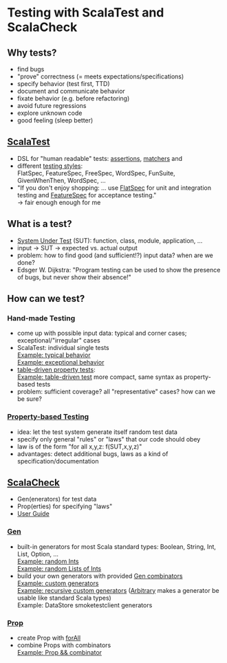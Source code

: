 # Testing with ScalaTest and ScalaCheck

## Why tests?
* find bugs
* "prove" correctness (= meets expectations/specifications)
* specify behavior (test first, TTD)
* document and communicate behavior
* fixate behavior (e.g. before refactoring)
* avoid future regressions
* explore unknown code
* good feeling (sleep better)

## [ScalaTest](http://scalatest.org/)
* DSL for "human readable" tests: [assertions](http://scalatest.org/user_guide/using_assertions),
[matchers](http://scalatest.org/user_guide/using_matchers) and
* different [testing styles](http://scalatest.org/user_guide/selecting_a_style):  
FlatSpec, FeatureSpec, FreeSpec, WordSpec, FunSuite, GivenWhenThen, WordSpec, ...
* "If you don't enjoy shopping: ... use [FlatSpec](http://doc.scalatest.org/2.2.1/#org.scalatest.FlatSpec)
for unit and integration testing
and [FeatureSpec](http://doc.scalatest.org/2.2.1/#org.scalatest.FeatureSpec) for acceptance testing."  
-> fair enough enough for me

## What is a test?
* [System Under Test](http://en.wikipedia.org/wiki/System_under_test) (SUT):
function, class, module, application, ...
* input -> SUT -> expected vs. actual output
* problem: how to find good (and sufficient!?) input data? when are we done?
*  Edsger W. Dijkstra: "Program testing can be used to show the presence of bugs,
but never show their absence!"

## How can we test?
### Hand-made Testing
* come up with possible input data: typical and corner cases; exceptional/"irregular" cases
* ScalaTest: individual single tests  
[Example: typical behavior](exercises/src/test/scala/fpinscala/datastructures/ListSpec.scala#L35)  
[Example: exceptional behavior](exercises/src/test/scala/fpinscala/datastructures/ListSpec.scala#L39)
* [table-driven property tests](http://scalatest.org/user_guide/table_driven_property_checks):  
[Example: table-driven test](exercises/src/test/scala/fpinscala/datastructures/ListSpec.scala#L48)
more compact, same syntax as property-based tests
* problem: sufficient coverage? all "representative" cases? how can we be sure?

### [Property-based Testing](http://scalatest.org/user_guide/generator_driven_property_checks)
* idea: let the test system generate itself random test data
* specify only general "rules" or "laws" that our code should obey
* law is of the form "for all x,y,z: f(SUT,x,y,z)"
* advantages: detect additional bugs, laws as a kind of specification/documentation

## [ScalaCheck](http://www.scalacheck.org/)
* Gen(enerators) for test data
* Prop(erties) for specifying "laws"
* [User Guide](https://github.com/rickynils/scalacheck/wiki/User-Guide)

### [Gen](https://github.com/rickynils/scalacheck/blob/master/src/main/scala/org/scalacheck/Gen.scala)
* built-in generators for most Scala standard types: Boolean, String, Int, List, Option, ...  
[Example: random Ints](exercises/src/test/scala/fpinscala/gettingstarted/GettingStartedSpec.scala#L101)  
[Example: random Lists of Ints](exercises/src/test/scala/fpinscala/monoids/MonoidSpec.scala#L116)
* build your own generators with provided [Gen combinators](https://github.com/rickynils/scalacheck/blob/master/src/main/scala/org/scalacheck/Gen.scala#L161)  
[Example: custom generators](exercises/src/test/scala/fpinscala/monoids/MonoidSpec.scala#L163)  
[Example: recursive custom generators](exercises/src/test/scala/fpinscala/datastructures/TreeSpec.scala#L15)
([Arbitrary](https://github.com/rickynils/scalacheck/blob/master/src/main/scala/org/scalacheck/Arbitrary.scala)
makes a generator be usable like standard Scala types)  
Example: DataStore smoketestclient generators

### [Prop](https://github.com/rickynils/scalacheck/blob/master/src/main/scala/org/scalacheck/Prop.scala)
* create Prop with [forAll](https://github.com/rickynils/scalacheck/blob/master/src/main/scala/org/scalacheck/Prop.scala#L736)
* combine Props with combinators  
[Example: Prop && combinator](exercises/src/test/scala/fpinscala/testing/GenSpec.scala#L45)